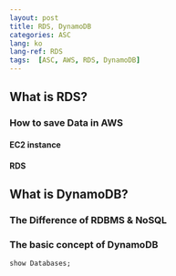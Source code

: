 ```yaml
---
layout: post
title: RDS, DynamoDB
categories: ASC
lang: ko
lang-ref: RDS
tags:  [ASC, AWS, RDS, DynamoDB]
---
```


## What is RDS?
### How to save Data in AWS
#### EC2 instance
#### RDS
## What is DynamoDB?
### The Difference of RDBMS & NoSQL
### The basic concept of DynamoDB
```
show Databases;
```